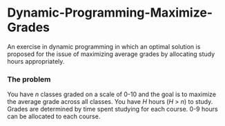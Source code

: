 # Dynamic-Programming-Maximize-Grades
An exercise in dynamic programming in which an optimal solution is proposed for the issue of maximizing average grades by allocating study hours appropriately.

### The problem
You have *n* classes graded on a scale of 0-10 and the goal is to maximize the average grade across all classes. You have *H* hours (*H* > *n*) to study. Grades are determined by time spent studying for each course. 0-9 hours can be allocated to each course.

